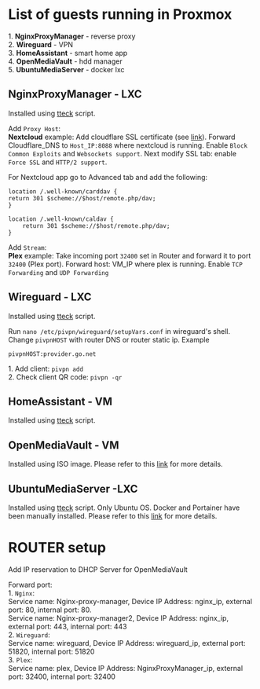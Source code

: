 # List of guests running in Proxmox
<p align="left">
  1. <strong>NginxProxyManager</strong> - reverse proxy </br>
  2. <strong>Wireguard</strong> - VPN</br>
  3. <strong>HomeAssistant</strong> - smart home app</br>
  4. <strong>OpenMediaVault</strong> - hdd manager</br>
  5. <strong>UbuntuMediaServer</strong> - docker lxc
</p>

## NginxProxyManager - LXC
  <p align="left">
    Installed using <a href="https://tteck.github.io/Proxmox/#nginx-proxy-manager-lxc">tteck</a> script.
  </p>
  <p align="left">
    Add <code>Proxy Host</code>: </br>
    <b>Nextcloud</b> example: Add cloudflare SSL certificate (see <a href="https://youtu.be/pwK1LnbTitI?t=168">link</a>). Forward  Cloudflare_DNS to <code>Host_IP:8088</code> where nextcloud is running. Enable <code>Block Common Exploits</code> and <code>Websockets support</code>. Next modify SSL tab: enable <code>Force SSL</code> and <code>HTTP/2 support</code>.
  </p>
  <p align="left">
    For Nextcloud app go to Advanced tab and add the following:

    location /.well-known/carddav {
    return 301 $scheme://$host/remote.php/dav;
    }
    
    location /.well-known/caldav {
        return 301 $scheme://$host/remote.php/dav;
    }
  </p>

  <p align="left">
    Add <code>Stream</code>: </br>
    <b>Plex</b> example: Take incoming port <code>32400</code> set in Router and forward it to port <code>32400</code> (Plex port). Forward host: VM_IP where plex is running. Enable <code>TCP Forwarding</code> and <code>UDP Forwarding</code>
  </p>

## Wireguard - LXC
  <p align="left">
    Installed using <a href="https://tteck.github.io/Proxmox/#wireguard-lxc">tteck</a> script.
  </p>
  <p align="left">
    Run <code>nano /etc/pivpn/wireguard/setupVars.conf</code> in wireguard's shell. Change <code>pivpnHOST</code> with router DNS or router static ip. Example

    pivpnHOST:provider.go.net
  </p>
  <p align="left">
    1. Add client: <code>pivpn add</code> </br>
    2. Check client QR code:  <code>pivpn -qr</code>
  </p>

## HomeAssistant - VM
  <p align="left">
    Installed using <a href="https://tteck.github.io/Proxmox/#home-assistant-os-vm">tteck</a> script.
  </p>

## OpenMediaVault - VM
  <p align="left">
    Installed using ISO image. Please refer to this <a href="https://github.com/WoofThatByte/proxmox-setup/tree/main/OpenMediaVault-setup">link</a> for more details.
  </p>

## UbuntuMediaServer -LXC
  <p align="left">
  Installed using <a href="https://tteck.github.io/Proxmox/#ubuntu-lxc">tteck</a> script. Only Ubuntu OS. Docker and Portainer have been manually installed. Please refer to this <a href="https://github.com/WoofThatByte/proxmox-setup/tree/main/Plex-docker">link</a> for more details.
  </p>

# ROUTER setup
<p align="left">
  Add IP reservation to DHCP Server for OpenMediaVault
</p>
<p align="left">
  Forward port: </br>
  1. <code>Nginx</code>: </br>
  Service name: Nginx-proxy-manager, Device IP Address: nginx_ip, external port: 80, internal port: 80. </br>
  Service name: Nginx-proxy-manager2, Device IP Address: nginx_ip, external port: 443, internal port: 443 </br>
  2. <code>Wireguard</code>: </br>
  Service name: wireguard, Device IP Address: wireguard_ip, external port: 51820, internal port: 51820 </br>
  3. <code>Plex</code>: </br>
  Service name: plex, Device IP Address: NginxProxyManager_ip, external port: 32400, internal port: 32400 </br>
</p>
